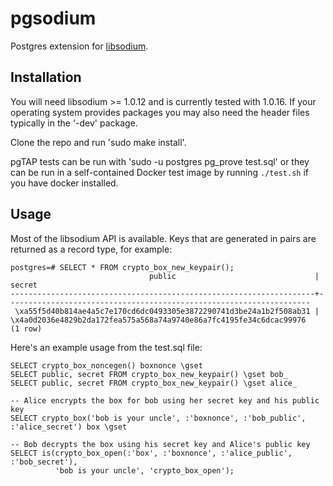 # pgsodium

Postgres extension for [libsodium](https://download.libsodium.org/doc/).

## Installation

You will need libsodium >= 1.0.12 and is currently tested with 1.0.16.
If your operating system provides packages you may also need the
header files typically in the '-dev' package. 

Clone the repo and run 'sudo make install'.

pgTAP tests can be run with 'sudo -u postgres pg_prove test.sql' or
they can be run in a self-contained Docker test image by running
`./test.sh` if you have docker installed.

## Usage

Most of the libsodium API is available.  Keys that are generated in
pairs are returned as a record type, for example:

```
postgres=# SELECT * FROM crypto_box_new_keypair();
                               public                               |                               secret
--------------------------------------------------------------------+--------------------------------------------------------------------
 \xa55f5d40b814ae4a5c7e170cd6dc0493305e3872290741d3be24a1b2f508ab31 | \x4a0d2036e4829b2da172fea575a568a74a9740e86a7fc4195fe34c6dcac99976
(1 row)
```

Here's an example usage from the test.sql file:

```
SELECT crypto_box_noncegen() boxnonce \gset
SELECT public, secret FROM crypto_box_new_keypair() \gset bob_
SELECT public, secret FROM crypto_box_new_keypair() \gset alice_

-- Alice encrypts the box for bob using her secret key and his public key
SELECT crypto_box('bob is your uncle', :'boxnonce', :'bob_public', :'alice_secret') box \gset

-- Bob decrypts the box using his secret key and Alice's public key
SELECT is(crypto_box_open(:'box', :'boxnonce', :'alice_public', :'bob_secret'),
          'bob is your uncle', 'crypto_box_open');
```
